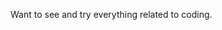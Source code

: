 Want to see and try everything related to coding.


<!---
KeillsIDP/KeillsIDP is a ✨ special ✨ repository because its `README.md` (this file) appears on your GitHub profile.
You can click the Preview link to take a look at your changes.
--->
